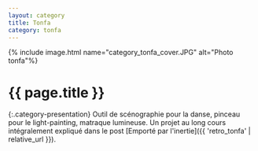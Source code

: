```yaml
---
layout: category
title: Tonfa
category: tonfa
---
```


{% include image.html name="category_tonfa_cover.JPG" alt="Photo tonfa"%}

<h1 class="category-page-title">{{ page.title }}</h1>

{:.category-presentation}
Outil de scénographie pour la danse, pinceau pour le light-painting, matraque lumineuse. Un projet au long cours intégralement expliqué dans le post [Emporté par l'inertie]({{ 'retro_tonfa' | relative_url }}).